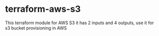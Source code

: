 # terraform-aws-s3
This terraform module for AWS S3
it has 2 inputs and 4 outputs,
use it for s3 bucket provisioning in AWS